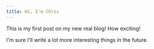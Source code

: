 ```yaml
---
title: Hi, I'm Chris
---
```


This is my first post on my new real blog! How exciting!

I'm sure I'll write a lot more interesting things in the future.
